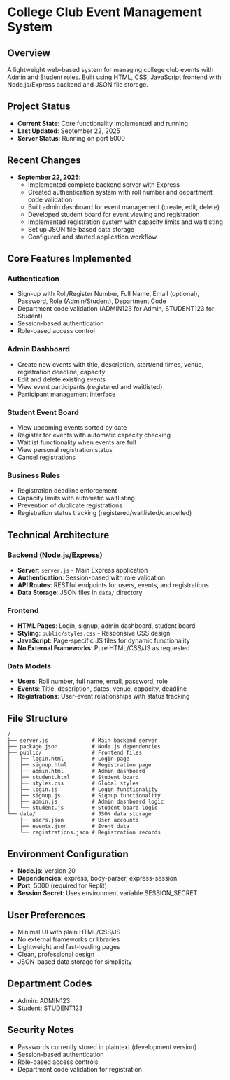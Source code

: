 # College Club Event Management System

## Overview
A lightweight web-based system for managing college club events with Admin and Student roles. Built using HTML, CSS, JavaScript frontend with Node.js/Express backend and JSON file storage.

## Project Status
- **Current State**: Core functionality implemented and running
- **Last Updated**: September 22, 2025
- **Server Status**: Running on port 5000

## Recent Changes
- **September 22, 2025**: 
  - Implemented complete backend server with Express
  - Created authentication system with roll number and department code validation
  - Built admin dashboard for event management (create, edit, delete)
  - Developed student board for event viewing and registration
  - Implemented registration system with capacity limits and waitlisting
  - Set up JSON file-based data storage
  - Configured and started application workflow

## Core Features Implemented
### Authentication
- Sign-up with Roll/Register Number, Full Name, Email (optional), Password, Role (Admin/Student), Department Code
- Department code validation (ADMIN123 for Admin, STUDENT123 for Student)
- Session-based authentication
- Role-based access control

### Admin Dashboard
- Create new events with title, description, start/end times, venue, registration deadline, capacity
- Edit and delete existing events
- View event participants (registered and waitlisted)
- Participant management interface

### Student Event Board
- View upcoming events sorted by date
- Register for events with automatic capacity checking
- Waitlist functionality when events are full
- View personal registration status
- Cancel registrations

### Business Rules
- Registration deadline enforcement
- Capacity limits with automatic waitlisting
- Prevention of duplicate registrations
- Registration status tracking (registered/waitlisted/cancelled)

## Technical Architecture
### Backend (Node.js/Express)
- **Server**: `server.js` - Main Express application
- **Authentication**: Session-based with role validation
- **API Routes**: RESTful endpoints for users, events, and registrations
- **Data Storage**: JSON files in `data/` directory

### Frontend
- **HTML Pages**: Login, signup, admin dashboard, student board
- **Styling**: `public/styles.css` - Responsive CSS design
- **JavaScript**: Page-specific JS files for dynamic functionality
- **No External Frameworks**: Pure HTML/CSS/JS as requested

### Data Models
- **Users**: Roll number, full name, email, password, role
- **Events**: Title, description, dates, venue, capacity, deadline
- **Registrations**: User-event relationships with status tracking

## File Structure
```
/
├── server.js              # Main backend server
├── package.json           # Node.js dependencies
├── public/                # Frontend files
│   ├── login.html         # Login page
│   ├── signup.html        # Registration page
│   ├── admin.html         # Admin dashboard
│   ├── student.html       # Student board
│   ├── styles.css         # Global styles
│   ├── login.js           # Login functionality
│   ├── signup.js          # Signup functionality
│   ├── admin.js           # Admin dashboard logic
│   └── student.js         # Student board logic
└── data/                  # JSON data storage
    ├── users.json         # User accounts
    ├── events.json        # Event data
    └── registrations.json # Registration records
```

## Environment Configuration
- **Node.js**: Version 20
- **Dependencies**: express, body-parser, express-session
- **Port**: 5000 (required for Replit)
- **Session Secret**: Uses environment variable SESSION_SECRET

## User Preferences
- Minimal UI with plain HTML/CSS/JS
- No external frameworks or libraries
- Lightweight and fast-loading pages
- Clean, professional design
- JSON-based data storage for simplicity

## Department Codes
- Admin: ADMIN123
- Student: STUDENT123

## Security Notes
- Passwords currently stored in plaintext (development version)
- Session-based authentication
- Role-based access controls
- Department code validation for registration